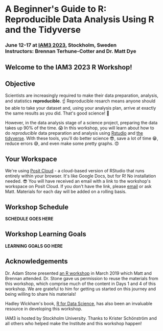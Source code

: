 # A Beginner's Guide to R: <br>Reproducible Data Analysis Using R and the Tidyverse
### June 12-17 at [IAM3 2023](), Stockholm, Sweden <br>Instructors: Brennan Terhune-Cotter and Dr. Matt Dye

## Welcome to the IAM3 2023 R Workshop!

## Objective
Scientists are increasingly required to make their data preparation, analysis, and statistics **reproducible**. :point_up: Reproducible resarch means anyone should be able to take your dataset and, using your analysis plan, arrive at exactly the same results as you did. That's good science! :raised_hands:

However, in the data analysis stage of a science project, preparing the data takes up 90% of the time. :scream: In this workshop, you will learn about how to do *reproducible* data preparation and analysis using [Rstudio](http://www.rstudio.com) and [the tidyverse](http://www.tidyverse.org). With these tools, you'll do better science :sunglasses:, save a lot of time :grin:, reduce errors :sweat_smile:, and even make some pretty graphs. :heart_eyes:

## Your Workspace
We're using [Posit Cloud](https://posit.cloud/) - a cloud-based version of RStudio that runs entirely within your browser. It's like Google Docs, but for R! No installation needed. :sunglasses:
You will have received an email with a link to the workshop's workspace on Posit Cloud. If you don't have the link, please [email](mailto:mwddls@rit.edu) or ask Matt. Materials for each day will be added on a rolling basis. 


## Workshop Schedule
**SCHEDULE GOES HERE**


## Workshop Learning Goals
**LEARNING GOALS GO HERE**


## Acknowledgements
Dr. Adam Stone presented [an R workshop](https://github.com/foundinblank/2019-ntid-data-workshop) in March 2019 which Matt and Brennan attended. Dr. Stone gave us permission to reuse the materials from this workshop, which comprise much of the content in Days 1 and 4 of this workshop. We are grateful to him for getting us started on this journey and being willing to share his materials!

Hadley Wickham's book, [R for Data Science](https://r4ds.hadley.nz/), has also been an invaluable resource in developing this workshop.

IAM3 is hosted by Stockholm University. Thanks to Krister Schönström and all others who helped make the Institute and this workshop happen!